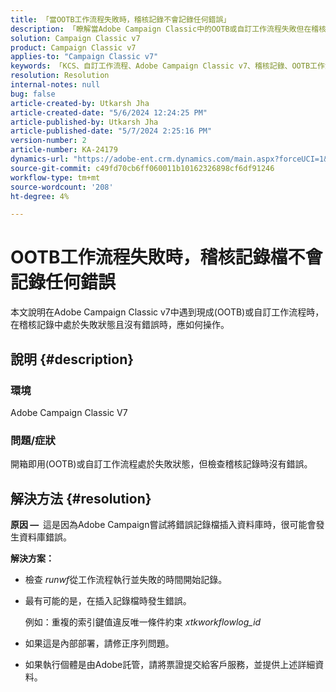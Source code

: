 ```yaml
---
title: 「當OOTB工作流程失敗時，稽核記錄不會記錄任何錯誤」
description: 「瞭解當Adobe Campaign Classic中的OOTB或自訂工作流程失敗但在稽核記錄中找不到錯誤時應做什麼。」
solution: Campaign Classic v7
product: Campaign Classic v7
applies-to: "Campaign Classic v7"
keywords: 「KCS、自訂工作流程、Adobe Campaign Classic v7、稽核記錄、OOTB工作流程、ACC」
resolution: Resolution
internal-notes: null
bug: false
article-created-by: Utkarsh Jha
article-created-date: "5/6/2024 12:24:25 PM"
article-published-by: Utkarsh Jha
article-published-date: "5/7/2024 2:25:16 PM"
version-number: 2
article-number: KA-24179
dynamics-url: "https://adobe-ent.crm.dynamics.com/main.aspx?forceUCI=1&pagetype=entityrecord&etn=knowledgearticle&id=ffbc5f91-a30b-ef11-9f89-000d3a32bd42"
source-git-commit: c49fd70cb6ff060011b10162326898cf6df91246
workflow-type: tm+mt
source-wordcount: '208'
ht-degree: 4%

---
```


# OOTB工作流程失敗時，稽核記錄檔不會記錄任何錯誤


本文說明在Adobe Campaign Classic v7中遇到現成(OOTB)或自訂工作流程時，在稽核記錄中處於失敗狀態且沒有錯誤時，應如何操作。

## 說明 {#description}


### <b>環境</b>

Adobe Campaign Classic V7



### <b>問題/症狀</b>

開箱即用(OOTB)或自訂工作流程處於失敗狀態，但檢查稽核記錄時沒有錯誤。


## 解決方法 {#resolution}


<b>原因 —  </b>這是因為Adobe Campaign嘗試將錯誤記錄檔插入資料庫時，很可能會發生資料庫錯誤。



<b>解決方案：</b>

- 檢查 *runwf*&#x200B;從工作流程執行並失敗的時間開始記錄。
- 最有可能的是，在插入記錄檔時發生錯誤。

  例如：重複的索引鍵值違反唯一條件約束 *xtkworkflowlog_id*
- 如果這是內部部署，請修正序列問題。
- 如果執行個體是由Adobe託管，請將票證提交給客戶服務，並提供上述詳細資料。

